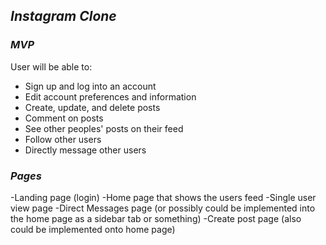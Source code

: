 ## *Instagram Clone*


### *MVP*
User will be able to:
- Sign up and log into an account
- Edit account preferences and information
- Create, update, and delete posts
- Comment on posts
- See other peoples' posts on their feed
- Follow other users 
- Directly message other users

### *Pages*
-Landing page (login)
-Home page that shows the users feed
-Single user view page 
-Direct Messages page (or possibly could be implemented into the home page as a sidebar tab or something)
-Create post page (also could be implemented onto home page)

